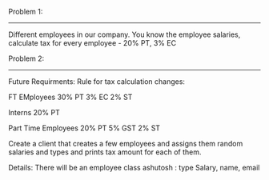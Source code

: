 Problem 1:
*************************
Different employees in our company. You know the employee salaries, calculate tax for every employee - 20% PT, 3% EC


Problem 2: 
**************************

Future Requirments:
Rule for tax calculation changes:

FT EMployees
30% PT
3% EC
2% ST

Interns
20% PT

Part Time Employees
20% PT
5% GST
2% ST

Create a client that creates a few employees and assigns them random salaries and types and prints tax amount for each of them.

Details:
There will be an employee class
ashutosh : type
Salary, name, email
